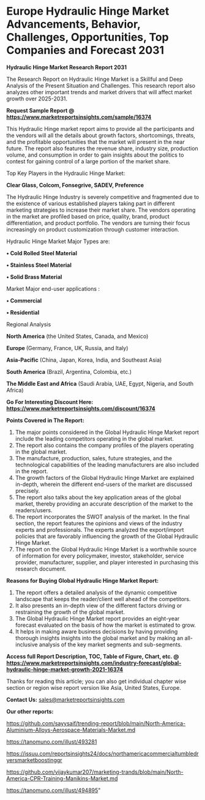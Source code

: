  # Europe Hydraulic Hinge Market Advancements, Behavior, Challenges, Opportunities, Top Companies and Forecast 2031

<strong>Hydraulic Hinge Market Research Report 2031</strong>

The Research Report on Hydraulic Hinge Market is a Skillful and Deep Analysis of the Present Situation and Challenges. This research report also analyzes other important trends and market drivers that will affect market growth over 2025-2031.

<strong>Request Sample Report @ <a href=https://www.marketreportsinsights.com/sample/16374>https://www.marketreportsinsights.com/sample/16374</a></strong>

This Hydraulic Hinge market report aims to provide all the participants and the vendors will all the details about growth factors, shortcomings, threats, and the profitable opportunities that the market will present in the near future. The report also features the revenue share, industry size, production volume, and consumption in order to gain insights about the politics to contest for gaining control of a large portion of the market share.

Top Key Players in the Hydraulic Hinge Market:

<strong>Clear Glass, Colcom, Fonsegrive, SADEV, Preference</strong>

The Hydraulic Hinge Industry is severely competitive and fragmented due to the existence of various established players taking part in different marketing strategies to increase their market share. The vendors operating in the market are profiled based on price, quality, brand, product differentiation, and product portfolio. The vendors are turning their focus increasingly on product customization through customer interaction.

Hydraulic Hinge Market Major Types are:

<strong>• Cold Rolled Steel Material

• Stainless Steel Material

• Solid Brass Material</strong>

Market Major end-user applications :

<strong>• Commercial

• Residential</strong>

Regional Analysis

</u><strong><b>North America</b></strong> (the United States, Canada, and Mexico)

<strong><b>Europe </b></strong>(Germany, France, UK, Russia, and Italy)

<strong><b>Asia-Pacific</b></strong> (China, Japan, Korea, India, and Southeast Asia)

<strong><b>South America</b></strong> (Brazil, Argentina, Colombia, etc.)

<strong><b>The Middle East and Africa</b></strong> (Saudi Arabia, UAE, Egypt, Nigeria, and South Africa)

<strong>Go For Interesting Discount Here: <a href=https://www.marketreportsinsights.com/discount/16374>https://www.marketreportsinsights.com/discount/16374</a></strong>

<strong>Points Covered in The Report:</strong>
<ol>
  <li>The major points considered in the Global Hydraulic Hinge Market report include the leading competitors operating in the global market.</li>
  <li>The report also contains the company profiles of the players operating in the global market.</li>
  <li>The manufacture, production, sales, future strategies, and the technological capabilities of the leading manufacturers are also included in the report.</li>
  <li>The growth factors of the Global Hydraulic Hinge Market are explained in-depth, wherein the different end-users of the market are discussed precisely.</li>
  <li>The report also talks about the key application areas of the global market, thereby providing an accurate description of the market to the readers/users.</li>
  <li>The report incorporates the SWOT analysis of the market. In the final section, the report features the opinions and views of the industry experts and professionals. The experts analyzed the export/import policies that are favorably influencing the growth of the Global Hydraulic Hinge Market.</li>
  <li>The report on the Global Hydraulic Hinge Market is a worthwhile source of information for every policymaker, investor, stakeholder, service provider, manufacturer, supplier, and player interested in purchasing this research document.</li>
</ol>
<strong>Reasons for Buying Global Hydraulic Hinge Market Report:</strong>

<ol>
  <li>The report offers a detailed analysis of the dynamic competitive landscape that keeps the reader/client well ahead of the competitors.</li>
  <li>It also presents an in-depth view of the different factors driving or restraining the growth of the global market.</li>
  <li>The Global Hydraulic Hinge Market report provides an eight-year forecast evaluated on the basis of how the market is estimated to grow.</li>
  <li>It helps in making aware business decisions by having providing thorough insights insights into the global market and by making an all-inclusive analysis of the key market segments and sub-segments.</li>
</ol>
<strong>Access full Report Description, TOC, Table of Figure, Chart, etc. @ <a href=https://www.marketreportsinsights.com/industry-forecast/global-hydraulic-hinge-market-growth-2021-16374>https://www.marketreportsinsights.com/industry-forecast/global-hydraulic-hinge-market-growth-2021-16374</a></strong>


Thanks for reading this article; you can also get individual chapter wise section or region wise report version like Asia, United States, Europe.

<strong>Contact Us:</strong>
sales@marketreportsinsights.com

<strong>Our other reports:</strong>

<a href=https://github.com/sayysaif/trending-report/blob/main/North-America-Aluminium-Alloys-Aerospace-Materials-Market.md>https://github.com/sayysaif/trending-report/blob/main/North-America-Aluminium-Alloys-Aerospace-Materials-Market.md</a>

<a href=https://tanomuno.com/illust/493281>https://tanomuno.com/illust/493281</a>

<a href=https://issuu.com/reportsinsights24/docs/northamericacommercialtumbledryersmarketboostinggr>https://issuu.com/reportsinsights24/docs/northamericacommercialtumbledryersmarketboostinggr</a>

<a href=https://github.com/vijaykumar207/marketing-trands/blob/main/North-America-CPR-Training-Manikins-Market.md>https://github.com/vijaykumar207/marketing-trands/blob/main/North-America-CPR-Training-Manikins-Market.md</a>

<a href=https://tanomuno.com/illust/494895>https://tanomuno.com/illust/494895</a>"
